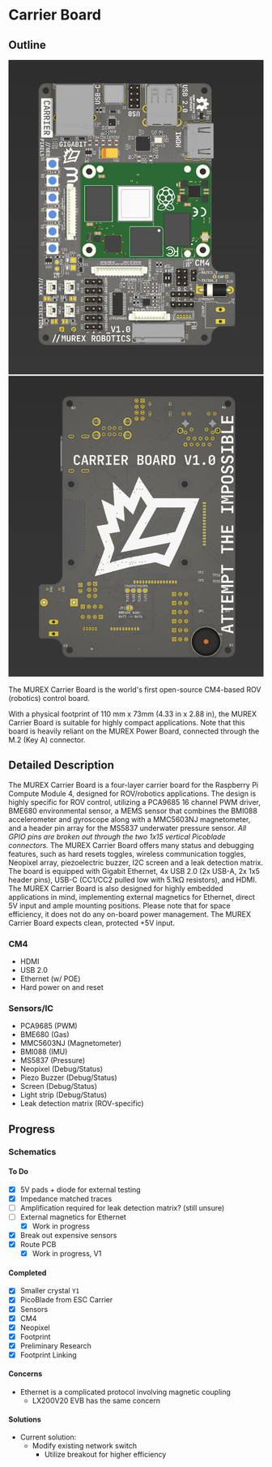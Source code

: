 # Carrier Board

## Outline

![Raytraced Render](../../img/carrier_front.png)
![Raytraced Render](../../img/carrier_back.png)

The MUREX Carrier Board is the world's first open-source CM4-based ROV (robotics) control board.

With a physical footprint of 110 mm x 73mm (4.33 in x 2.88 in), the MUREX Carrier Board is suitable for highly compact applications. Note that this board is heavily reliant on the MUREX Power Board, connected through the M.2 (Key A) connector.

## Detailed Description

The MUREX Carrier Board is a four-layer carrier board for the Raspberry Pi Compute Module 4, designed for ROV/robotics applications. The design is highly specific for ROV control, utilizing a PCA9685 16 channel PWM driver, BME680 environmental sensor, a MEMS sensor that combines the BMI088 accelerometer and gyroscope along with a MMC5603NJ magnetometer, and a header pin array for the MS5837 underwater pressure sensor. *All GPIO pins are broken out through the two 1x15 vertical Picoblade connectors.* The MUREX Carrier Board offers many status and debugging features, such as hard resets toggles, wireless communication toggles, Neopixel array, piezoelectric buzzer, I2C screen and a leak detection matrix. The board is equipped with Gigabit Ethernet, 4x USB 2.0 (2x USB-A, 2x 1x5 header pins), USB-C (CC1/CC2 pulled low with 5.1kΩ resistors), and HDMI. The MUREX Carrier Board is also designed for highly embedded applications in mind, implementing external magnetics for Ethernet, direct 5V input and ample mounting positions. Please note that for space efficiency, it does not do any on-board power management. The MUREX Carrier Board expects clean, protected +5V input.

### CM4

- HDMI
- USB 2.0
- Ethernet (w/ POE)
- Hard power on and reset

### Sensors/IC

- PCA9685 (PWM)
- BME680 (Gas)
- MMC5603NJ (Magnetometer)
- BMI088 (IMU)
- MS5837 (Pressure)
- Neopixel (Debug/Status)
- Piezo Buzzer (Debug/Status)
- Screen (Debug/Status)
- Light strip (Debug/Status)
- Leak detection matrix (ROV-specific)

## Progress

### Schematics

#### To Do

- [X] 5V pads + diode for external testing
- [X] Impedance matched traces
- [ ] Amplification required for leak detection matrix? (still unsure)
- [ ] External magnetics for Ethernet
  - [X] Work in progress
- [X] Break out expensive sensors
- [X] Route PCB
  - [X] Work in progress, V1

#### Completed

- [X] Smaller crystal `Y1`
- [X] PicoBlade from ESC Carrier
- [X] Sensors
- [X] CM4
- [X] Neopixel
- [X] Footprint
- [X] Preliminary Research
- [X] Footprint Linking

#### Concerns

- Ethernet is a complicated protocol involving magnetic coupling
  - LX200V20 EVB has the same concern

#### Solutions

- Current solution:
  - Modify existing network switch
    - Utilize breakout for higher efficiency